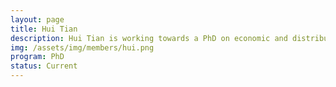```yaml
---
layout: page
title: Hui Tian
description: Hui Tian is working towards a PhD on economic and distributed model predictive controllers with applications in the pulp and paper industry.
img: /assets/img/members/hui.png
program: PhD
status: Current
---
```


<img class="profile_img" src="{{ page.img | prepend: site.baseurl | prepend: site.url }}" alt=""/>